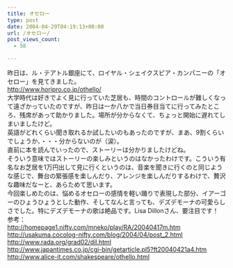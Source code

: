 ```yaml
---
title: オセロー
type: post
date: 2004-04-29T04:19:13+00:00
url: /オセロー/
post_views_count:
  - 58

---
```

昨日は、ル・テアトル銀座にて、ロイヤル・シェイクスピア・カンパニーの「オセロー」を見てきました。  
<http://www.horipro.co.jp/othello/>  
大学時代は好きでよく見に行っていた芝居も、時間のコントロールが難しくなって遠ざかっていたのですが、昨日は一か八かで当日券目当てに行ってみたところ、残席があって助かりました。場所が分からなくて、ちょっと開始に遅れてしまいましたけど。  
英語がどれくらい聞き取れるか試したいのもあったのですが、まあ、9割くらいでしょうか、・・・分からないのが（涙）。  
直前に本を読んでいったので、ストーリーは分かりましたけどね。  
そういう意味ではストーリーの楽しみというのはなかったわけです。こういう有名なお芝居を1万円出して見に行くというのは、音楽を聞きに行くのと同じような感じで、舞台の緊張感を楽しんだり、アレンジを楽しんだりするわけで、贅沢な趣味だなーと、あらためて思います。  
今回楽しめたのは、悩めるオセローの感情を軽い踊りで表現した部分、イアーゴーのひょうひょうとした動作、そしてなんと言っても、デズデモーナの可愛らしさでした。特にデズデモーナの歌は絶品です。Lisa Dillonさん、要注目です！  
参考：  
<http://homepage1.nifty.com/mneko/play/RA/20040417m.htm>  
<http://usakuma.cocolog-nifty.com/blog/2004/04/post_2.html>  
<http://www.rada.org/grad02/dil.html>  
<http://www.japantimes.co.jp/cgi-bin/getarticle.pl5?ft20040421a4.htm>  
<http://www.alice-it.com/shakespeare/othello.html>